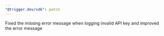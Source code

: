 ```yaml
---
"@trigger.dev/sdk": patch
---
```


Fixed the missing error message when logging invalid API key and improved the error message
